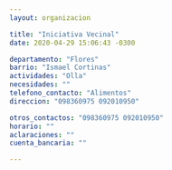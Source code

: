 ```yaml
---
layout: organizacion

title: "Iniciativa Vecinal"
date: 2020-04-29 15:06:43 -0300

departamento: "Flores"
barrio: "Ismael Cortinas"
actividades: "Olla"
necesidades: ""
telefono_contacto: "Alimentos"
direccion: "098360975 092010950"

otros_contactos: "098360975 092010950"
horario: ""
aclaraciones: ""
cuenta_bancaria: ""

---
```

